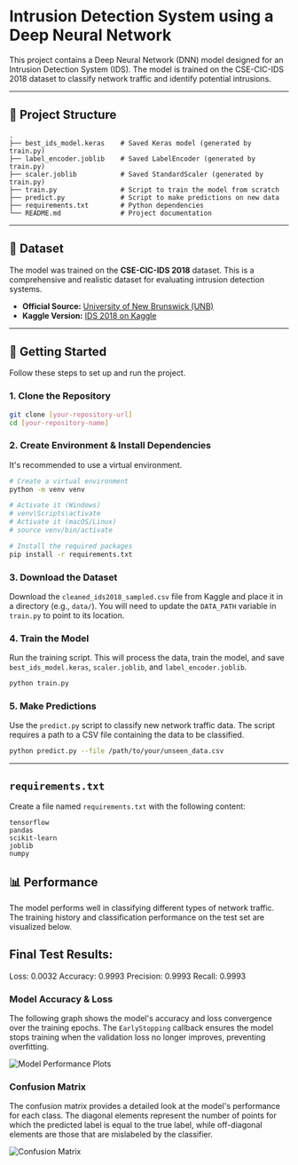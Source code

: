 # Intrusion Detection System using a Deep Neural Network

This project contains a Deep Neural Network (DNN) model designed for an Intrusion Detection System (IDS). The model is trained on the CSE-CIC-IDS 2018 dataset to classify network traffic and identify potential intrusions.

---

## 📂 Project Structure

```
.
├── best_ids_model.keras    # Saved Keras model (generated by train.py)
├── label_encoder.joblib    # Saved LabelEncoder (generated by train.py)
├── scaler.joblib           # Saved StandardScaler (generated by train.py)
├── train.py                # Script to train the model from scratch
├── predict.py              # Script to make predictions on new data
├── requirements.txt        # Python dependencies
└── README.md               # Project documentation
```

---

## 📜 Dataset

The model was trained on the **CSE-CIC-IDS 2018** dataset. This is a comprehensive and realistic dataset for evaluating intrusion detection systems.

* **Official Source:** [University of New Brunswick (UNB)](https://www.unb.ca/cic/datasets/ids-2018.html)
* **Kaggle Version:** [IDS 2018 on Kaggle](https://www.kaggle.com/datasets/solarmainframe/ids-intrusion-csv)

---

## 🚀 Getting Started

Follow these steps to set up and run the project.

### 1. Clone the Repository
```bash
git clone [your-repository-url]
cd [your-repository-name]
```

### 2. Create Environment & Install Dependencies
It's recommended to use a virtual environment.

```bash
# Create a virtual environment
python -m venv venv

# Activate it (Windows)
# venv\Scripts\activate
# Activate it (macOS/Linux)
# source venv/bin/activate

# Install the required packages
pip install -r requirements.txt
```

### 3. Download the Dataset
Download the `cleaned_ids2018_sampled.csv` file from Kaggle and place it in a directory (e.g., `data/`). You will need to update the `DATA_PATH` variable in `train.py` to point to its location.

### 4. Train the Model
Run the training script. This will process the data, train the model, and save `best_ids_model.keras`, `scaler.joblib`, and `label_encoder.joblib`.

```bash
python train.py
```

### 5. Make Predictions
Use the `predict.py` script to classify new network traffic data. The script requires a path to a CSV file containing the data to be classified.

```bash
python predict.py --file /path/to/your/unseen_data.csv
```

---
## `requirements.txt`

Create a file named `requirements.txt` with the following content:
```
tensorflow
pandas
scikit-learn
joblib
numpy
```

## 📊 Performance

The model performs well in classifying different types of network traffic. The training history and classification performance on the test set are visualized below.
## Final Test Results:
Loss: 0.0032
Accuracy: 0.9993
Precision: 0.9993
Recall: 0.9993
### Model Accuracy & Loss

The following graph shows the model's accuracy and loss convergence over the training epochs. The `EarlyStopping` callback ensures the model stops training when the validation loss no longer improves, preventing overfitting.

![Model Performance Plots](https://github.com/user-attachments/assets/879db34b-917f-4c19-8b2b-e2eb00fa15e4)

### Confusion Matrix

The confusion matrix provides a detailed look at the model's performance for each class. The diagonal elements represent the number of points for which the predicted label is equal to the true label, while off-diagonal elements are those that are mislabeled by the classifier.

![Confusion Matrix](https://github.com/user-attachments/assets/320a9dbd-7a2c-4629-a6ed-5dcfe15e628d)
